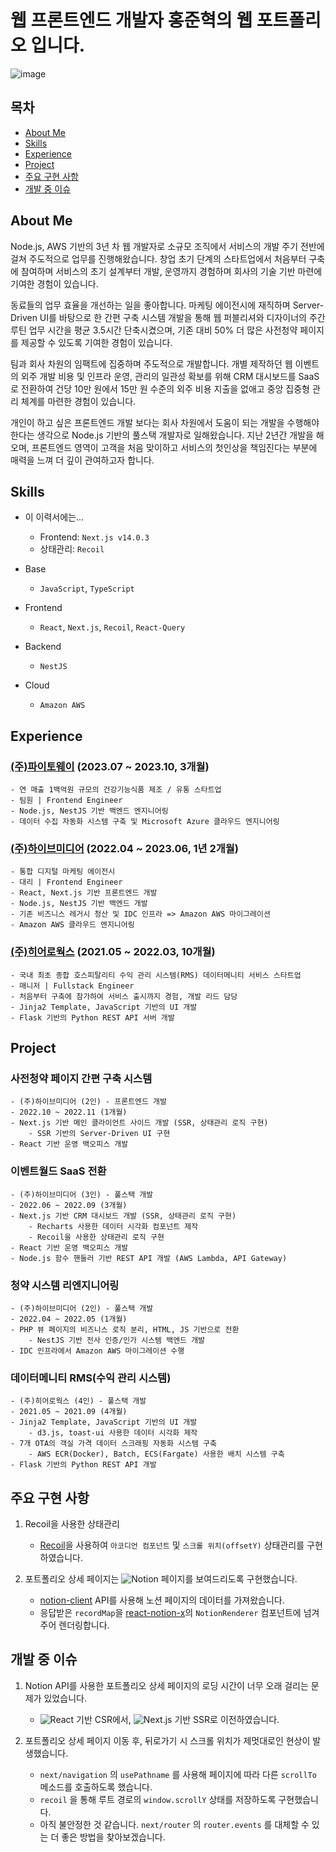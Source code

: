 # 웹 프론트엔드 개발자 홍준혁의 웹 포트폴리오 입니다.

![image](https://github.com/ato-m-a/portfolio/assets/99224451/8e33f393-a346-4182-bf04-b25e1660da99)

## 목차

- [About Me](#About-Me)
- [Skills](#Skills)
- [Experience](#Experience)
- [Project](#Project)
- [주요 구현 사항](#주요-구현-사항)
- [개발 중 이슈](#개발-중-이슈)

## About Me

Node.js, AWS 기반의 3년 차 웹 개발자로 소규모 조직에서 서비스의 개발 주기 전반에 걸쳐 주도적으로 업무를 진행해왔습니다. 창업 초기 단계의 스타트업에서 
처음부터 구축에 참여하며 서비스의 초기 설계부터 개발, 운영까지 경험하며 회사의 기술 기반 마련에 기여한 경험이 있습니다.

동료들의 업무 효율을 개선하는 일을 좋아합니다. 마케팅 에이전시에 재직하며 Server-Driven UI를 바탕으로 한 간편 구축 시스템 개발을 통해 웹 퍼블리셔와 
디자이너의 주간 루틴 업무 시간을 평균 3.5시간 단축시켰으며, 기존 대비 50% 더 많은 사전청약 페이지를 제공할 수 있도록 기여한 경험이 있습니다.

팀과 회사 차원의 임팩트에 집중하며 주도적으로 개발합니다. 개별 제작하던 웹 이벤트의 외주 개발 비용 및 인프라 운영, 관리의 일관성 확보를 위해 CRM 대시보드를 SaaS로 
전환하여 건당 10만 원에서 15만 원 수준의 외주 비용 지출을 없애고 중앙 집중형 관리 체계를 마련한 경험이 있습니다.

개인이 하고 싶은 프론트엔드 개발 보다는 회사 차원에서 도움이 되는 개발을 수행해야 한다는 생각으로 Node.js 기반의 풀스택 개발자로 일해왔습니다. 
지난 2년간 개발을 해오며, 프론트엔드 영역이 고객을 처음 맞이하고 서비스의 첫인상을 책임진다는 부분에 매력을 느껴 더 깊이 관여하고자 합니다.

## Skills

- 이 이력서에는...
	- Frontend: `Next.js v14.0.3`
	- 상태관리: `Recoil`

- Base
  - `JavaScript`, `TypeScript`

- Frontend
  - `React`, `Next.js`, `Recoil`, `React-Query`

- Backend
  - `NestJS`

- Cloud
  - `Amazon AWS`

## Experience

### [(주)파이토웨이](https://www.phytoway.team/) (2023.07 ~ 2023.10, 3개월)
	- 연 매출 1백억원 규모의 건강기능식품 제조 / 유통 스타트업
	- 팀원 | Frontend Engineer
	- Node.js, NestJS 기반 백엔드 엔지니어링
	- 데이터 수집 자동화 시스템 구축 및 Microsoft Azure 클라우드 엔지니어링

### [(주)하이브미디어](http://hivemedia.co.kr/) (2022.04 ~ 2023.06, 1년 2개월)
	- 통합 디지털 마케팅 에이전시
	- 대리 | Frontend Engineer
	- React, Next.js 기반 프론트엔드 개발
	- Node.js, NestJS 기반 백엔드 개발
	- 기존 비즈니스 레거시 청산 및 IDC 인프라 => Amazon AWS 마이그레이션
	- Amazon AWS 클라우드 엔지니어링

### [(주)히어로웍스](https://www.heroworks.co.kr) (2021.05 ~ 2022.03, 10개월)
	- 국내 최초 종합 호스피탈리티 수익 관리 시스템(RMS) 데이터메니티 서비스 스타트업
	- 매니저 | Fullstack Engineer
	- 처음부터 구축에 참가하여 서비스 출시까지 경험, 개발 리드 담당
	- Jinja2 Template, JavaScript 기반의 UI 개발
	- Flask 기반의 Python REST API 서버 개발

## Project

### 사전청약 페이지 간편 구축 시스템
	- (주)하이브미디어 (2인) - 프론트엔드 개발
	- 2022.10 ~ 2022.11 (1개월)
	- Next.js 기반 메인 클라이언트 사이드 개발 (SSR, 상태관리 로직 구현)
		- SSR 기반의 Server-Driven UI 구현
	- React 기반 운영 백오피스 개발

### 이벤트월드 SaaS 전환
	- (주)하이브미디어 (3인) - 풀스택 개발
	- 2022.06 ~ 2022.09 (3개월)
	- Next.js 기반 CRM 대시보드 개발 (SSR, 상태관리 로직 구현)
		- Recharts 사용한 데이터 시각화 컴포넌트 제작
		- Recoil을 사용한 상태관리 로직 구현
	- React 기반 운영 백오피스 개발
	- Node.js 함수 핸들러 기반 REST API 개발 (AWS Lambda, API Gateway)

### 청약 시스템 리엔지니어링
	- (주)하이브미디어 (2인) - 풀스택 개발
	- 2022.04 ~ 2022.05 (1개월)
	- PHP 뷰 페이지의 비즈니스 로직 분리, HTML, JS 기반으로 전환
		- NestJS 기반 전사 인증/인가 시스템 백엔드 개발
	- IDC 인프라에서 Amazon AWS 마이그레이션 수행

### 데이터메니티 RMS(수익 관리 시스템)
	- (주)히어로웍스 (4인) - 풀스택 개발
	- 2021.05 ~ 2021.09 (4개월)
	- Jinja2 Template, JavaScript 기반의 UI 개발
		- d3.js, toast-ui 사용한 데이터 시각화 제작
	- 7개 OTA의 객실 가격 데이터 스크래핑 자동화 시스템 구축
		- AWS ECR(Docker), Batch, ECS(Fargate) 사용한 배치 시스템 구축
	- Flask 기반의 Python REST API 개발

## 주요 구현 사항

1. Recoil을 사용한 상태관리
	- [Recoil](https://recoiljs.org/)을 사용하여 `아코디언 컴포넌트` 및 `스크롤 위치(offsetY)` 상태관리를 구현하였습니다.

2. 포트폴리오 상세 페이지는 ![Notion](https://img.shields.io/badge/Notion-black?logo=Notion) 페이지를 보여드리도록 구현했습니다.
	- [notion-client](https://www.npmjs.com/package/notion-client) API를 사용해 노션 페이지의 데이터를 가져왔습니다.
	- 응답받은 `recordMap`을 [react-notion-x](https://www.npmjs.com/package/react-notion-x)의 `NotionRenderer` 컴포넌트에 넘겨주어 렌더링합니다.
	

## 개발 중 이슈

1. Notion API를 사용한 포트폴리오 상세 페이지의 로딩 시간이 너무 오래 걸리는 문제가 있었습니다.
	- ![React](https://img.shields.io/badge/React-black?logo=React) 기반 CSR에서, ![Next.js](https://img.shields.io/badge/Next.js-black?logo=Next.js) 기반 SSR로 이전하였습니다.

2. 포트폴리오 상세 페이지 이동 후, 뒤로가기 시 스크롤 위치가 제멋대로인 현상이 발생했습니다.
	- `next/navigation` 의 `usePathname` 를 사용해 페이지에 따라 다른 `scrollTo` 메소드를 호출하도록 했습니다.
	- `recoil` 을 통해 루트 경로의 `window.scrollY` 상태를 저장하도록 구현했습니다.
	- 아직 불안정한 것 같습니다. `next/router` 의 `router.events` 를 대체할 수 있는 더 좋은 방법을 찾아보겠습니다.
